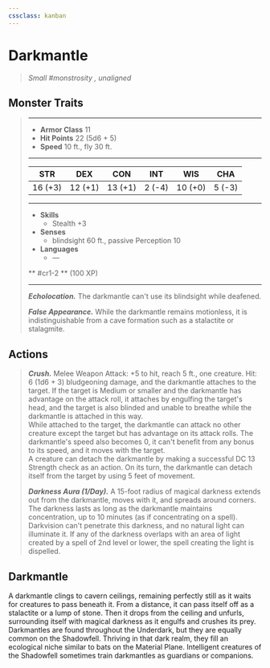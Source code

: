 ```yaml
---
cssclass: kanban
---
```


# Darkmantle
>*Small #monstrosity , unaligned*
## Monster Traits
>___
>- **Armor Class** 11
>- **Hit Points** 22 (5d6 + 5)
>- **Speed** 10 ft., fly 30 ft.
>___
>|STR|DEX|CON|INT|WIS|CHA|
>|:---:|:---:|:---:|:---:|:---:|:---:|
>|16 (+3)|12 (+1)|13 (+1)|2 (-4)|10 (+0)|5 (-3)|
>___
>- **Skills**
>	 - Stealth +3
>- **Senses**
>	 - blindsight 60 ft., passive Perception 10
>- **Languages**
>	 - —
>
> ** #cr1-2 ** (100 XP)
>___
>***Echolocation.*** The darkmantle can't use its blindsight while deafened.  
>
>***False Appearance.*** While the darkmantle remains motionless, it is indistinguishable from a cave formation such as a stalactite or stalagmite.  
>
## Actions
>***Crush.*** Melee Weapon Attack: +5 to hit, reach 5 ft., one creature. Hit: 6 (1d6 + 3) bludgeoning damage, and the darkmantle attaches to the target. If the target is Medium or smaller and the darkmantle has advantage on the attack roll, it attaches by engulfing the target's head, and the target is also blinded and unable to breathe while the darkmantle is attached in this way.  
>While attached to the target, the darkmantle can attack no other creature except the target but has advantage on its attack rolls. The darkmantle's speed also becomes 0, it can't benefit from any bonus to its speed, and it moves with the target.  
>A creature can detach the darkmantle by making a successful DC 13 Strength check as an action. On its turn, the darkmantle can detach itself from the target by using 5 feet of movement.  
>
>***Darkness Aura (1/Day).*** A 15-foot radius of magical darkness extends out from the darkmantle, moves with it, and spreads around corners. The darkness lasts as long as the darkmantle maintains concentration, up to 10 minutes (as if concentrating on a spell). Darkvision can't penetrate this darkness, and no natural light can illuminate it. If any of the darkness overlaps with an area of light created by a spell of 2nd level or lower, the spell creating the light is dispelled.
## Darkmantle
A darkmantle clings to cavern ceilings, remaining perfectly still as it waits for creatures to pass beneath it. From a distance, it can pass itself off as a stalactite or a lump of stone. Then it drops from the ceiling and unfurls, surrounding itself with magical darkness as it engulfs and crushes its prey.
Darkmantles are found throughout the Underdark, but they are equally common on the Shadowfell. Thriving in that dark realm, they fill an ecological niche similar to bats on the Material Plane. Intelligent creatures of the Shadowfell sometimes train darkmantles as guardians or companions.